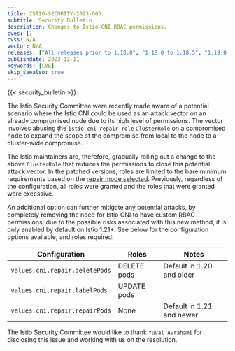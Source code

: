```yaml
---
title: ISTIO-SECURITY-2023-005
subtitle: Security Bulletin
description: Changes to Istio CNI RBAC permissions.
cves: []
cvss: N/A
vector: N/A
releases: ["All releases prior to 1.18.0", "1.18.0 to 1.18.5", "1.19.0 to 1.19.4", "1.20.0"]
publishdate: 2023-12-11
keywords: [CVE]
skip_seealso: true
---
```


{{< security_bulletin >}}

The Istio Security Committee were recently made aware of a potential scenario where the Istio CNI could be used as an attack vector on an already compromised node due to its high level of permissions.  The vector involves abusing the `istio-cni-repair-role` `ClusterRole` on a compromised node to expand the scope of the compromise from local to the node to a cluster-wide compromise.

The Istio maintainers are, therefore, gradually rolling out a change to the above `ClusterRole` that reduces the permissions to close this potential attack vector. In the patched versions, roles are limited to the bare minimum requirements based on the [repair mode selected](/docs/setup/additional-setup/cni/#race-condition--mitigation). Previously, regardless of the configuration, all roles were granted and the roles that were granted were excessive.

An additional option can further mitigate any potential attacks, by completely removing the need for Istio CNI to have custom RBAC permissions; due to the possible risks associated with this new method, it is only enabled by default on Istio 1.21+. See below for the configuration options available, and roles required:

|Configuration                    | Roles       | Notes
|---------------------------------|-------------|--------------------------
|`values.cni.repair.deletePods`   | DELETE pods | Default in 1.20 and older
|`values.cni.repair.labelPods`    | UPDATE pods |
|`values.cni.repair.repairPods`   | None        | Default in 1.21 and newer

The Istio Security Committee would like to thank `Yuval Avrahami` for disclosing this issue and working with us on the resolution.
